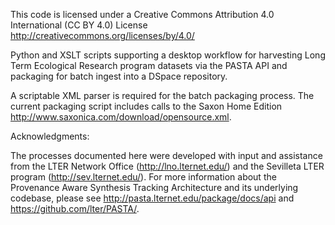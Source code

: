 This code is licensed under a Creative Commons Attribution 4.0 International (CC BY 4.0) License http://creativecommons.org/licenses/by/4.0/

Python and XSLT scripts supporting a desktop workflow for harvesting Long Term Ecological Research program datasets via the PASTA API and packaging for batch ingest into a DSpace repository.

A scriptable XML parser is required for the batch packaging process. The current packaging script includes calls to the Saxon Home Edition http://www.saxonica.com/download/opensource.xml.

Acknowledgments:

The processes documented here were developed with input and assistance from the LTER Network Office (http://lno.lternet.edu/) and the Sevilleta LTER program (http://sev.lternet.edu/). For more information about the Provenance Aware Synthesis Tracking Architecture and its underlying codebase, please see http://pasta.lternet.edu/package/docs/api and https://github.com/lter/PASTA/.
